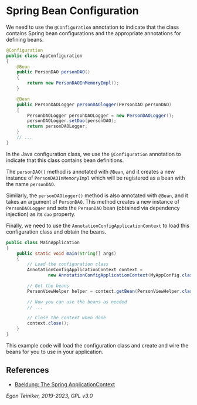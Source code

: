 # Spring Bean Configuration

We need to use the `@Configuration` annotation to indicate that the class 
contains Spring bean configurations and the appropriate annotations for 
defining beans. 

```Java
@Configuration
public class AppConfiguration 
{
    @Bean
    public PersonDAO personDAO() 
    {
        return new PersonDAOInMemoryImpl();
    }

    @Bean
    public PersonDAOLogger personDAOlogger(PersonDAO personDAO) 
    {
        PersonDAOLogger personDAOLogger = new PersonDAOLogger();
        personDAOLogger.setDao(personDAO);
        return personDAOLogger;
    }
    // ...
}
```

In the Java configuration class, we use the `@Configuration` annotation 
to indicate that this class contains bean definitions. 

The `personDAO()` method is annotated with `@Bean`, and it creates a new 
instance of `PersonDAOInMemoryImpl` which will be registered as a bean with 
the name `personDAO`.

Similarly, the `personDAOlogger()` method is also annotated with `@Bean`, 
and it takes an argument of `PersonDAO`. This method creates a new instance 
of `PersonDAOLogger` and sets the `PersonDAO` bean (obtained via dependency 
injection) as its `dao` property.

Finally, we need to use the `AnnotationConfigApplicationContext` to load 
this configuration class and obtain the beans.

```Java
public class MainApplication 
{
    public static void main(String[] args) 
    {
        // Load the configuration class
        AnnotationConfigApplicationContext context = 
                new AnnotationConfigApplicationContext(MyAppConfig.class);

        // Get the beans
        PersonViewHelper helper = context.getBean(PersonViewHelper.class);

        // Now you can use the beans as needed
        // ...

        // Close the context when done
        context.close();
    }
}
```

This example code will load the configuration class and create and wire
the beans for you to use in your application.

## References
* [Baeldung: The Spring ApplicationContext](https://www.baeldung.com/spring-application-context)

*Egon Teiniker, 2019-2023, GPL v3.0*